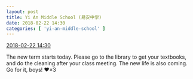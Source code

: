 ```yaml
---
layout: post
title: Yi An Middle School (易安中学)
date: 2018-02-22 14:30
categories: [ 'yi-an-middle-school' ]
---
```


<div class="weibo-info">
  <a href="https://weibo.com/6074218720/G4iboagij">2018-02-22 14:30</a>
</div>

The new term starts today. Please go to the library to get your textbooks, and do the cleaning after your class meeting. The new life is also coming. Go for it, boys! :heart:×3
